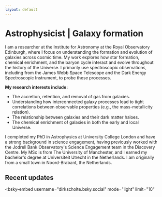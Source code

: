 ```yaml
---
layout: default
---
```


# Astrophysicist | Galaxy formation

I am a researcher at the Institute for Astronomy at the Royal Observatory Edinburgh, where I focus on understanding the formation and evolution of galaxies across cosmic time. My work explores how star formation, chemical enrichment, and the baryon cycle interact and evolve throughout the history of the Universe. I primarily use spectroscopic observations, including from the James Webb Space Telescope and the Dark Energy Spectroscopic Instrument, to probe these processes.

**My research interests include:**
- The accretion, retention, and removal of gas from galaxies.
- Understanding how interconnected galaxy processes lead to tight correlations between observable properties (e.g., the mass-metallicity relation).
- The relationship between galaxies and their dark matter haloes.
- The chemical enrichment of galaxies in both the early and local Universe.

I completed my PhD in Astrophysics at University College London and have a strong background in science engagement, having previously worked with the Jodrell Bank Observatory's Science Engagement team in the Discovery Centre. My MSc is from The University of Manchester, and I earned my bachelor's degree at Universiteit Utrecht in the Netherlands. I am originally from a small town in Noord-Brabant, the Netherlands.

## Recent updates
  <script type="module" src="https://cdn.jsdelivr.net/npm/bsky-embed/dist/bsky-embed.es.js" async></script>
  <bsky-embed
    username="dirkscholte.bsky.social"
    mode="light"
    limit="10"
  >
  </bsky-embed>
